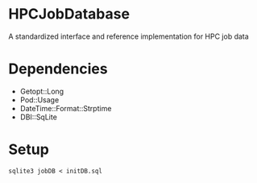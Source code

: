 # HPCJobDatabase
A standardized interface and reference implementation for HPC job data

# Dependencies

 * Getopt::Long
 * Pod::Usage
 * DateTime::Format::Strptime
 * DBI::SqLite

# Setup

```
sqlite3 jobDB < initDB.sql
```
